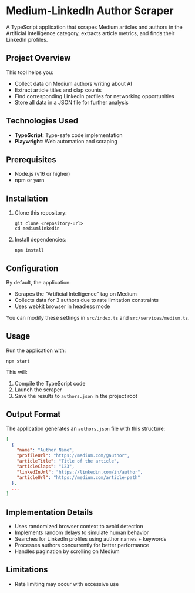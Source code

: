 # Medium-LinkedIn Author Scraper

A TypeScript application that scrapes Medium articles and authors in the Artificial Intelligence category, extracts article metrics, and finds their LinkedIn profiles.

## Project Overview

This tool helps you:
- Collect data on Medium authors writing about AI
- Extract article titles and clap counts
- Find corresponding LinkedIn profiles for networking opportunities
- Store all data in a JSON file for further analysis

## Technologies Used

- **TypeScript**: Type-safe code implementation
- **Playwright**: Web automation and scraping

## Prerequisites

- Node.js (v16 or higher)
- npm or yarn

## Installation

1. Clone this repository:
   ```
   git clone <repository-url>
   cd mediumlinkedin
   ```

2. Install dependencies:
   ```
   npm install
   ```

## Configuration

By default, the application:
- Scrapes the "Artificial Intelligence" tag on Medium
- Collects data for 3 authors due to rate limitation constraints
- Uses webkit browser in headless mode

You can modify these settings in `src/index.ts` and `src/services/medium.ts`.

## Usage

Run the application with:

```
npm start
```

This will:
1. Compile the TypeScript code
2. Launch the scraper
3. Save the results to `authors.json` in the project root

## Output Format

The application generates an `authors.json` file with this structure:

```json
[
  {
    "name": "Author Name",
    "profileUrl": "https://medium.com/@author",
    "articleTitle": "Title of the article",
    "articleClaps": "123",
    "linkedInUrl": "https://linkedin.com/in/author",
    "articleUrl": "https://medium.com/article-path"
  },
  ...
]
```

## Implementation Details

- Uses randomized browser context to avoid detection
- Implements random delays to simulate human behavior
- Searches for LinkedIn profiles using author names + keywords
- Processes authors concurrently for better performance
- Handles pagination by scrolling on Medium

## Limitations

- Rate limiting may occur with excessive use
